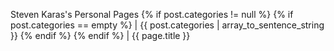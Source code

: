 Steven Karas's Personal Pages
{% if post.categories != null %}
	{% if post.categories == empty %}
		| {{ post.categories | array_to_sentence_string }}
	{% endif %}
{% endif %}
 | {{ page.title }}
